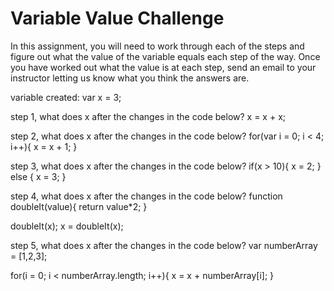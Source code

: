# Variable Value Challenge

In this assignment, you will need to work through each of the steps and figure out what the value of the variable equals each step of the way. Once you have worked out what the value is at each step, send an email to your instructor letting us know what you think the answers are.

variable created:
var x = 3;

step 1, what does x after the changes in the code below?
x = x + x;

step 2, what does x after the changes in the code below?
for(var i = 0; i < 4; i++){
    x = x + 1;
  }

step 3, what does x after the changes in the code below?
if(x > 10){
    x = 2;
} else {
    x = 3;
}

step 4, what does x after the changes in the code below?
function doubleIt(value){
    return value*2;
}

doubleIt(x);
x = doubleIt(x);

step 5, what does x after the changes in the code below?
var numberArray = [1,2,3];

for(i = 0; i < numberArray.length; i++){
    x = x + numberArray[i];
}

